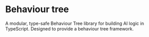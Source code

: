 Behaviour tree
==============

A modular, type-safe Behaviour Tree library for building AI logic in TypeScript. Designed to provide a behaviour tree framework.
